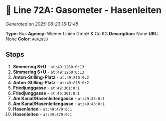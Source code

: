 # 🚌 Line 72A: Gasometer - Hasenleiten

*Generated on 2025-06-23 15:12:45*

**Type:** Bus
**Agency:** Wiener Linien GmbH & Co KG
**Description:** None
**URL:** None
**Color:** `#0A295D`

## Stops

1. **Simmering S+U** - `at:49:1260:0:13`
2. **Simmering S+U** - `at:49:1260:0:13`
3. **Anton-Stilling-Platz** - `at:49:815:0:2`
4. **Anton-Stilling-Platz** - `at:49:815:0:2`
5. **Friedjunggasse** - `at:49:361:0:1`
6. **Friedjunggasse** - `at:49:361:0:1`
7. **Am Kanal/Hasenleitengasse** - `at:49:43:0:1`
8. **Am Kanal/Hasenleitengasse** - `at:49:43:0:1`
9. **Hasenleiten** - `at:49:479:0:1`
10. **Hasenleiten** - `at:49:479:0:1`